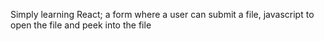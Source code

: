 Simply learning React; a form where a user can submit a file, javascript to open the file and peek into the file